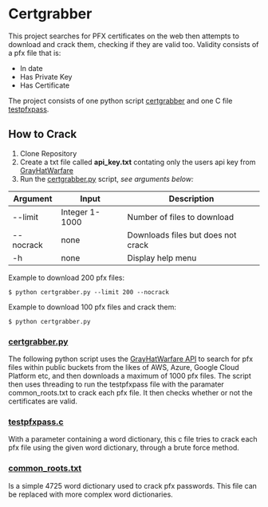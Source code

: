# Certgrabber
This project searches for PFX certificates on the web then attempts to download and crack them, checking if they are valid too.
Validity consists of a pfx file that is:
- In date
- Has Private Key
- Has Certificate
  
The project consists of one python script [certgrabber](certgrabber.py) and one C file [testpfxpass](testpfxpass.c).
## How to Crack
1. Clone Repository
1. Create a txt file called **api_key.txt** contating only the users api key from [GrayHatWarfare](https://buckets.grayhatwarfare.com) 
1. Run the [certgrabber.py](certgrabber.py) script, _see arguments below:_

| Argument | Input | Description |
| -------- | ----- | ----------- |
| --limit  | Integer 1-1000 | Number of files to download | 
| --nocrack | none | Downloads files but does not crack |
| -h | none | Display help menu |

Example to download 200 pfx files:
```
$ python certgrabber.py --limit 200 --nocrack
```
Example to download 100 pfx files and crack them:
```
$ python certgrabber.py
```

### [certgrabber.py](certgrabber.py)
The following python script uses the [GrayHatWarfare API](https://buckets.grayhatwarfare.com/api/v2/files) to search for pfx files within public buckets from the likes of AWS, Azure, Google Cloud Platform etc, and then downloads a maximum of 1000 pfx files. The script then uses threading to run the testpfxpass file with the paramater common_roots.txt to crack each pfx file. It then checks whether or not the certificates are valid.
### [testpfxpass.c](testpfxpass.c)
With a parameter containing a word dictionary, this c file tries to crack each pfx file using the given word dictionary, through a brute force method.
### [common_roots.txt](common_roots.txt)
Is a simple 4725 word dictionary used to crack pfx passwords. This file can be replaced with more complex word dictionaries.

